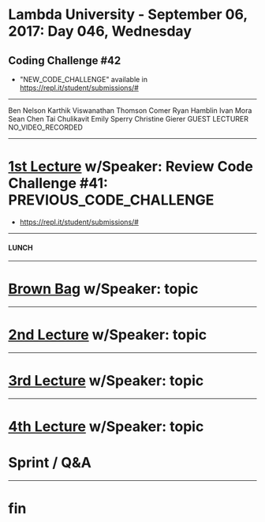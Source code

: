 # Lambda University - September 06, 2017: Day 046, Wednesday
## Coding Challenge #42
- "NEW_CODE_CHALLENGE" available in https://repl.it/student/submissions/#
***
Ben Nelson
Karthik Viswanathan
Thomson Comer
Ryan Hamblin
Ivan Mora
Sean Chen
Tai Chulikavit
Emily Sperry
Christine Gierer
GUEST LECTURER
NO_VIDEO_RECORDED
***
# [1st Lecture](VIDEO_RECORDED_NOT_POSTED) w/Speaker: Review Code Challenge #41: PREVIOUS_CODE_CHALLENGE
- https://repl.it/student/submissions/#

***
#### LUNCH
***
# [Brown Bag](VIDEO_RECORDED_NOT_POSTED) w/Speaker: topic
***
# [2nd Lecture](VIDEO_RECORDED_NOT_POSTED) w/Speaker: topic
***
# [3rd Lecture](VIDEO_RECORDED_NOT_POSTED) w/Speaker: topic
***
# [4th Lecture](VIDEO_RECORDED_NOT_POSTED) w/Speaker: topic
# Sprint / Q&A
***
# fin

